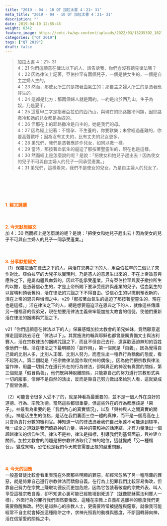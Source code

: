 ```yaml
---
title: "2019 - 04 - 10 QT 加拉太書 4：21~ 31"
meta_title: "2019 - 04 - 10 QT 加拉太書 4：21~ 31"
description: ""
date: 2019-04-10 12:55:45
weight: 6342
feature_image: https://cmtc.tw/wp-content/uploads/2022/03/15235392_10211799862337740_180693556567566654_o-1.webp
categories: ["QT 2019"]
tags: ["QT 2019"]
draft: false
---
```


<blockquote>加拉太書 4：21~ 31<br />
4：21 你們這願意在律法以下的人，請告訴我，你們豈沒有聽見律法嗎？<br />
4：22 因為律法上記著，亞伯拉罕有兩個兒子，一個是使女生的，一個是自主之婦人生的。<br />
4：23 然而，那使女所生的是按著血氣生的；那自主之婦人所生的是憑著應許生的。<br />
4：24 這都是比方：那兩個婦人就是兩約。一約是出於西乃山，生子為奴，乃是夏甲。<br />
4：25 這夏甲二字是指著亞拉伯的西乃山，與現在的耶路撒冷同類，因耶路撒冷和她的兒女都是為奴的。<br />
4：26 但那在上的耶路撒冷是自主的，她是我們的母。<br />
4：27 因為經上記著：不懷孕、不生養的，你要歡樂；未曾經過產難的，你要高聲歡呼；因為沒有丈夫的，比有丈夫的兒女更多。<br />
4：28 弟兄們，我們是憑著應許作兒女，如同以撒一樣。<br />
4：29 當時，那按著血氣生的逼迫了那按著聖靈生的，現在也是這樣。<br />
4：30 然而經上是怎麼說的呢？是說：「把使女和她兒子趕出去！因為使女的兒子不可與自主婦人的兒子一同承受產業。」<br />
4：31 弟兄們，這樣看來，我們不是使女的兒女，乃是自主婦人的兒女了。</blockquote><br />
&nbsp;<br />
<br />
&nbsp;<br />
<br />
<span style="color: #ff6600;"><strong>1. </strong><strong>經文誦讀</strong></span><br />
<br />
<span style="color: #ff6600;"><strong> </strong></span><br />
<br />
<span style="color: #ff6600;"><strong>2. 今天默想</strong><strong>經文<br />
</strong></span>加 4：30 然而經上是怎麼說的呢？是說：「把使女和她兒子趕出去！因為使女的兒子不可與自主婦人的兒子一同承受產業。」<br />
<br />
&nbsp;<br />
<br />
<span style="color: #ff6600;"><strong>3. 分享默想經文<br />
</strong></span>（1）保羅把活在律法之下的人，與活在恩典之下的人，用亞伯拉罕的二個兒子來作對比。亞伯拉罕的大兒子以實瑪利，乃是憑人的意思生出來的，不在上帝旨意與應許之下，是屬肉體與血氣的，因此不能承受產業。只有亞伯拉罕與妻子撒拉所生的以撒，是憑著信心生的，才是上帝所賜下要承受應許與產業的兒子。從血氣生的以實瑪利預表舊約，活在律法的咒詛之下不得自由。從信心生的以撒則預表新約，活在上帝的恩典與憐憫之中。v29「那按著血氣生的逼迫了那按著聖靈生的，現在也是這樣。」活在律法之下的人，總是想要逼迫活在恩典之下的人，就像這些傳講另一種福音的假弟兄，現在想要用律法主義來牢籠加拉太教會的信徒，使他們重新活在律法的捆綁與咒詛之下。<br />
<br />
v21「你們這願意在律法以下的人」保羅感慨加拉太教會的弟兄姊妹，竟然願意選擇走回頭路去活在「律法以下」。其實施洗約翰與耶穌也都曾嚴厲責備文士與法利賽人，活在宗教律法的捆綁咒詛之下，而且不但自己去行，還喜歡逼迫無知的百姓像他們一樣。活在律法之下最明顯的「副作用」，第一個就是「自義」。因為覺得自己做的比別人多，比別人正確、比別人努力，而產生出一種靠行為驕傲的態度，看不起別人。第二個就是「把宗教律法當作取代神的偶像」，因為他們把宗教與律法當作神，用盡一切努力在遵行外在的行為律法，卻與真正的神沒有真實的關係，第三個就是「假冒偽善」，他們既與神脫離關係，只能靠自己的努力遵行宗教形式與一切的服事，信仰不是自然的活出，反而是靠自己努力做出來給別人看，這就變成了假冒偽善。<br />
<br />
（2）可能會令很多人受不了的，就是神看為最重要的，並不是一個人外在良好的道德、行為、宗教功德。當然這些都很重要，但這些外在的行為都應該是「果子」，神最看為重要的是「我們內心的真實情況」，以及「與神與人之間真實的關係」。神是活生生的位格，是活在我們裏面三位一體的真神，而不是一個高高在上只會負責打分數的審判官。神知道一切的律法憑著我們自己永遠不可能達到標準，唯一成全之道就是我們倚靠神的力量，與神的靈和神的話連結，才有力量活出一個超越律法的信仰生活。律法不是神，律法是指標，引導我們到基督面前，與神建立關係。加拉太教會的問題是把宗教律法取代了神的地位，這就變成「另一種福音」，變成異端，恐怕也是我們今天教會需要正視的嚴重問題。<br />
<br />
&nbsp;<br />
<br />
<span style="color: #ff6600;"><strong>4. 今天的回應<br />
</strong></span>一般基督徒比較會看重表現在外面那些明顯的罪惡，卻經常忽略了另一種隱藏的罪惡，就是倚靠自己遵行宗教律法而驕傲自義。在行為上犯罪我們比較容易悔改，但靠自己努力在宗教上賺取功德反而更加危險，因為它包裝著敬虔的宗教外表，叫人享受這種宗教自義，卻不知道心裏可能已經敗壞到死透了（就像耶穌罵法利賽人一樣）。外面行為的罪行我們固然要悔改，這種在宗教上自義卻遠離神的態度我們更需要儆醒悔改。特別是越熱心的宗教人士，更需要時常被提醒與鑑察，就像我可能經常不自主就會掉進這種陷阱之中，求神光照我的動機與態度，不斷回轉歸向神，活在信望愛的關係之中。
        